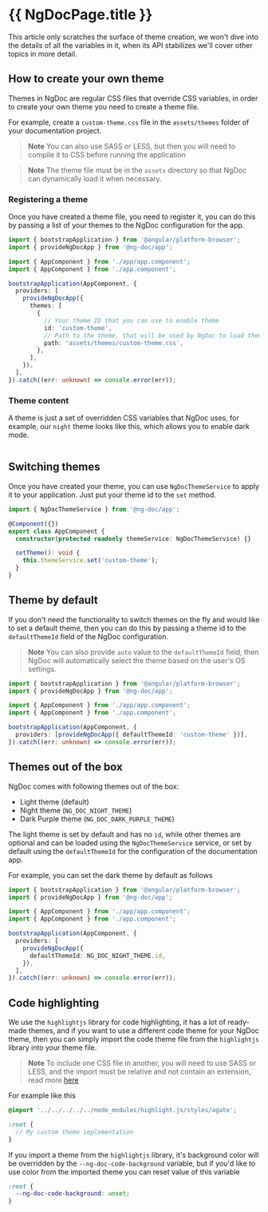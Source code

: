 # {{ NgDocPage.title }}

This article only scratches the surface of theme creation, we won't dive into the details of all the
variables in it, when its API stabilizes we'll cover other topics in more detail.

## How to create your own theme

Themes in NgDoc are regular CSS files that override CSS variables, in order to create your own theme
you need to create a theme file.

For example, create a `custom-theme.css` file in the `assets/themes` folder of your documentation
project.

> **Note**
> You can also use SASS or LESS, but then you will need to compile it to CSS before running the
> application

> **Note**
> The theme file must be in the `assets` directory so that NgDoc can dynamically load it when
> necessary.

### Registering a theme

Once you have created a theme file, you need to register it, you can do this by passing a list of
your themes to the NgDoc configuration for the app.

```typescript name="main.ts"
import { bootstrapApplication } from '@angular/platform-browser';
import { provideNgDocApp } from '@ng-doc/app';

import { AppComponent } from './app/app.component';
import { AppComponent } from './app.component';

bootstrapApplication(AppComponent, {
  providers: [
    provideNgDocApp({
      themes: [
        {
          // Your theme ID that you can use to enable theme
          id: 'custom-theme',
          // Path to the theme, that will be used by NgDoc to load theme
          path: 'assets/themes/custom-theme.css',
        },
      ],
    }),
  ],
}).catch((err: unknown) => console.error(err));
```

### Theme content

A theme is just a set of overridden CSS variables that NgDoc uses, for example, our `night` theme
looks like this, which allows you to enable dark mode.

```scss file="../../../../../libs/app/styles/themes/ng-doc-night.scss" name="ng-doc-night.scss"

```

## Switching themes

Once you have created your theme, you can use `NgDocThemeService` to apply it to your application.
Just put your theme id to the `set` method.

```typescript name="app.component.ts" {8}
import { NgDocThemeService } from '@ng-doc/app';

@Component({})
export class AppComponent {
  constructor(protected readonly themeService: NgDocThemeService) {}

  setTheme(): void {
    this.themeService.set('custom-theme');
  }
}
```

## Theme by default

If you don't need the functionality to switch themes on the fly and would like to set a default
theme, then you can do this by passing a theme id to the `defaultThemeId` field of the NgDoc
configuration.

> **Note**
> You can also provide `auto` value to the `defaultThemeId` field, then NgDoc will automatically
> select the theme based on the user's OS settings.

```typescript name="main.ts" {8}
import { bootstrapApplication } from '@angular/platform-browser';
import { provideNgDocApp } from '@ng-doc/app';

import { AppComponent } from './app/app.component';
import { AppComponent } from './app.component';

bootstrapApplication(AppComponent, {
  providers: [provideNgDocApp({ defaultThemeId: 'custom-theme' })],
}).catch((err: unknown) => console.error(err));
```

## Themes out of the box

NgDoc comes with following themes out of the box:

- Light theme (default)
- Night theme (`NG_DOC_NIGHT_THEME`)
- Dark Purple theme (`NG_DOC_DARK_PURPLE_THEME`)

The light theme is set by default and has no `id`, while other themes are optional and can be
loaded using the `NgDocThemeService` service, or set by default using the `defaultThemeId` for
the configuration of the documentation app.

For example, you can set the dark theme by default as follows

```typescript name="main.ts" {7}
import { bootstrapApplication } from '@angular/platform-browser';
import { provideNgDocApp } from '@ng-doc/app';

import { AppComponent } from './app/app.component';
import { AppComponent } from './app.component';

bootstrapApplication(AppComponent, {
  providers: [
    provideNgDocApp({
      defaultThemeId: NG_DOC_NIGHT_THEME.id,
    }),
  ],
}).catch((err: unknown) => console.error(err));
```

## Code highlighting

We use the `highlightjs` library for code highlighting, it has a lot of ready-made themes, and if
you want to use a different code theme for your NgDoc theme, then you can simply import the code
theme file
from the `highlightjs` library into your theme file.

> **Note**
> To include one CSS file in another, you will need to use SASS or LESS, and the import must be
> relative and not contain an extension, read
> more [here](https://sass-lang.com/blog/feature-watchcss-imports-and-css-compatibility)

For example like this

```scss name="custom-theme.scss"
@import '../../../../../node_modules/highlight.js/styles/agate';

:root {
  // My custom theme implementation
}
```

If you import a theme from the `highlightjs` library, it's background color will be overridden by
the `--ng-doc-code-background` variable, but if you'd like to use color from the imported theme
you can reset value of this variable

```scss name="styles.scss"
:root {
  --ng-doc-code-background: unset;
}
```
